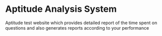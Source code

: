 # Aptitude Analysis System
 Aptitude test website which provides detailed report of the time spent on questions and also generates reports according to your performance
